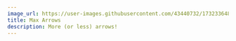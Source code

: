 ```yaml
---
image_url: https://user-images.githubusercontent.com/43440732/173233648-77f54f09-2af1-47cd-b295-af6d2a3792fd.gif
title: Max Arrows
description: More (or less) arrows!
---
```

